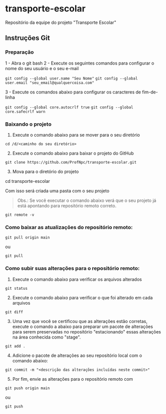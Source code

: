 # transporte-escolar
Repositório da equipe do projeto "Transporte Escolar"

## Instruções Git ##

### Preparação ###

1 - Abra o git bash
2 - Execute os seguintes comandos para configurar o nome do seu usuário e o seu e-mail

`git config --global user.name "Seu Nome"`
`git config --global user.email "seu_email@qualquercoisa.com"`

3 - Execute os comandos abaixo para configurar os caracteres de fim-de-linha

`git config --global core.autocrlf true`
`git config --global core.safecrlf warn`

### Baixando o projeto ###

1. Execute o comando abaixo para se mover para o seu diretório 

`cd /d/<caminho do seu diretório>`

2. Execute o comando abaixo para baixar o projeto do GitHub

`git clone https://github.com/ProfNpc/transporte-escolar.git`

3. Mova para o diretório do projeto

cd transporte-escolar

Com isso será criada uma pasta com o seu projeto

>Obs.: Se você executar o comando abaixo verá que o seu projeto já está apontando para repositório remoto correto.

`git remote -v`
	

### Como baixar as atualizações do repositório remoto: ###

`git pull origin main`

ou

`git pull`

### Como subir suas alterações para o repositório remoto: ###

1. Execute o comando abaixo para verificar os arquivos alterados

`git status`

2. Execute o comando abaixo para verificar o que foi alterado em cada arquivos

`git diff`

3. Uma vez que você se certificou que as alterações estão corretas, execute o comando a abaixo para preparar um pacote de alterações para serem preservadas no repositório "estacionando" essas alterações na área conhecida como "stage".

`git add .`

4. Adicione o pacote de alterações ao seu repositório local com o comando abaixo:

`git commit -m "<descrição das alterações incluídas neste commit>"`

5. Por fim, envie as alterações para o repositório remoto com

`git push origin main`

ou

`git push`

